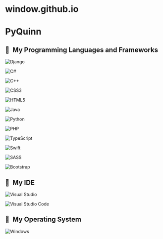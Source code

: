 # window.github.io

<h1> PyQuinn </h1>

<h2> 🚀 &nbsp;My Programming Languages and Frameworks</h2>

![Django](https://img.shields.io/badge/django-%23092E20.svg?style=for-the-badge&logo=django&logoColor=white)


<p align="left">
  
![C#](https://img.shields.io/badge/c%23-%23239120.svg?style=for-the-badge&logo=c-sharp&logoColor=white)
  
![C++](https://img.shields.io/badge/c++-%2300599C.svg?style=for-the-badge&logo=c%2B%2B&logoColor=white)
  
![CSS3](https://img.shields.io/badge/css3-%231572B6.svg?style=for-the-badge&logo=css3&logoColor=white)
  
![HTML5](https://img.shields.io/badge/html5-%23E34F26.svg?style=for-the-badge&logo=html5&logoColor=white)
  
![Java](https://img.shields.io/badge/java-%23ED8B00.svg?style=for-the-badge&logo=java&logoColor=white)
  
![Python](https://img.shields.io/badge/python-3670A0?style=for-the-badge&logo=python&logoColor=ffdd54)
  
![PHP](https://img.shields.io/badge/php-%23777BB4.svg?style=for-the-badge&logo=php&logoColor=white)
  
![TypeScript](https://img.shields.io/badge/typescript-%23007ACC.svg?style=for-the-badge&logo=typescript&logoColor=white)
  
![Swift](https://img.shields.io/badge/swift-F54A2A?style=for-the-badge&logo=swift&logoColor=white)
  
![SASS](https://img.shields.io/badge/SASS-hotpink.svg?style=for-the-badge&logo=SASS&logoColor=white)
  
![Bootstrap](https://img.shields.io/badge/bootstrap-%23563D7C.svg?style=for-the-badge&logo=bootstrap&logoColor=white)
</p>



<h2> 🚀 &nbsp;My IDE</h2>

![Visual Studio](https://img.shields.io/badge/Visual%20Studio-5C2D91.svg?style=for-the-badge&logo=visual-studio&logoColor=white)

![Visual Studio Code](https://img.shields.io/badge/Visual%20Studio%20Code-0078d7.svg?style=for-the-badge&logo=visual-studio-code&logoColor=white)

<h2> 🚀 &nbsp;My Operating System</h2>

![Windows](https://img.shields.io/badge/Windows-0078D6?style=for-the-badge&logo=windows&logoColor=white)
